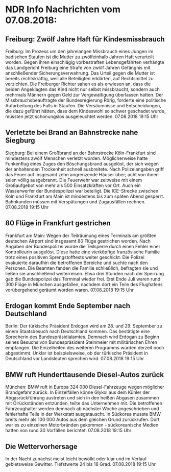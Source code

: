 # NDR Info Nachrichten vom 07.08.2018:


## Freiburg: Zwölf Jahre Haft für Kindesmissbrauch
Freiburg: Im Prozess um den jahrelangen Missbrauch eines Jungen im badischen Staufen ist die Mutter zu zwölfeinhalb Jahren Haft verurteilt worden. Gegen ihren einschlägig vorbestraften Lebensgefährten verhängte das Landgericht Freiburg eine Strafe von zwölf Jahren Gefängnis mit anschließender Sicherungsverwahrung. Das Urteil gegen die Mutter ist bereits rechtskräftig, weil alle Beteiligten erklärten, auf Rechtsmittel zu verzichten. Die Freiburger Richter sahen es als erwiesen an, dass die beiden Angeklagten das Kind nicht nur selbst missbraucht, sondern auch mehrmals Männern gegen Geld zur Vergewaltigung überlassen hatten. Der Missbrauchsbeauftragte der Bundesregierung Rörig, forderte eine politische Aufarbeitung des Falls in Staufen. Die Versäumnisse und Entscheidungen, die dazu geführt hätten, dass dem Kindeswohl so schwer geschadet wurde, müssten jetzt schonungslos ausgeleuchtet werden. 07.08.2018 19:15 Uhr 

## Verletzte bei Brand an Bahnstrecke nahe Siegburg
Siegburg: Bei einem Großbrand an der Bahnstrecke Köln-Frankfurt sind mindestens zwölf Menschen verletzt worden. Möglicherweise hatte Funkenflug eines Zuges den Böschungsbrand ausgelöst, der sich wegen der anhaltenden Trockenheit schnell ausbreitete. Nach Polizeiangaben griff das Feuer auf insgesamt zehn angrenzende Häuser über; acht von ihnen seien völlig ausgebrannt. Die Feuerwehr war zeitweise mit einem Großaufgebot von mehr als 500 Einsatzkräften vor Ort. Auch ein Wasserwerfer der Bundespolizei war beteiligt. Die ICE-Strecke zwischen Köln und Frankfurt am Main ist mindestens bis zum späten Abend gesperrt. Bahnkunden müssen mit Verspätungen und Zugausfällen rechnen. 07.08.2018 19:15 Uhr 

## 80 Flüge in Frankfurt gestrichen
Frankfurt am Main: Wegen der Teilräumung eines Terminals am größten deutschen Airport sind insgesamt 80 Flüge gestrichen worden. Nach Angaben der Bundespolizei wurde die Teilsperre durch einen Fehler einer Kontrolleurin ausgelöst. Diese hatte eine vierköpfige französische Familie trotz eines positiven Sprengstofftests weiter geschickt. Die Polizei evakuierte daraufhin die betroffenen Bereiche und suchte nach den Personen. Die Beamten fanden die Familie schließlich, befragten sie und ließen sie anschließend weiterreisen. Etwa drei Stunden nach der Sperrung gab die Bundespolizei das Terminal wieder frei. Erst Ende Juli waren rund 300 Flüge in München ausgefallen, nachdem dort ein Teile des Flughafens vorübergehend geräumt worden waren. 07.08.2018 19:15 Uhr 

## Erdogan kommt Ende September nach Deutschland
Berlin: Der türkische Präsident Erdogan wird am 28. und 29. September zu einem Staatsbesuch nach Deutschland kommen. Das bestätigte eine Sprecherin des Bundespräsidialamtes. Demnach wird Erdogan zu Beginn seines Besuchs von Bundespräsident Steinmeier mit militärischen Ehren empfangen. Die Einzelheiten des weiteren Programms würden derzeit noch abgestimmt. Unklar ist beispielsweise, ob der türkische Präsident in Deutschland vor Landsleuten sprechen wird. 07.08.2018 19:15 Uhr 

## BMW ruft Hunderttausende Diesel-Autos zurück
München: BMW ruft in Europa 324 000 Diesel-Fahrzeuge wegen möglicher Brandgefahr zurück. In Einzelfällen könne Glykol aus dem Kühler der Abgasrückführung austreten und sich in den heißen Abgasen zusammen mit Ölrückständen entzünden, teilte das Unternehmen mit. Die betroffenen Fahrzeughalter werden demnach ab nächster Woche angeschrieben und fehlerhafte Teile in der Werkstatt ausgetauscht. In Südkorea musste BMW breits mehr als 100 000 Autos aus dem gleichen Grund zurückrufen. Dort war es zu einzelnen Motorbränden gekommen - südkoreanische Medien hatten von rund 30 Vorfällen berichtet. 07.08.2018 19:15 Uhr 

## Die Wettervorhersage
In der Nacht zunächst meist leicht bewölkt oder klar und im Verlauf gebietsweise Gewitter. Tiefstwerte 24 bis 18 Grad. 07.08.2018 19:15 Uhr 
